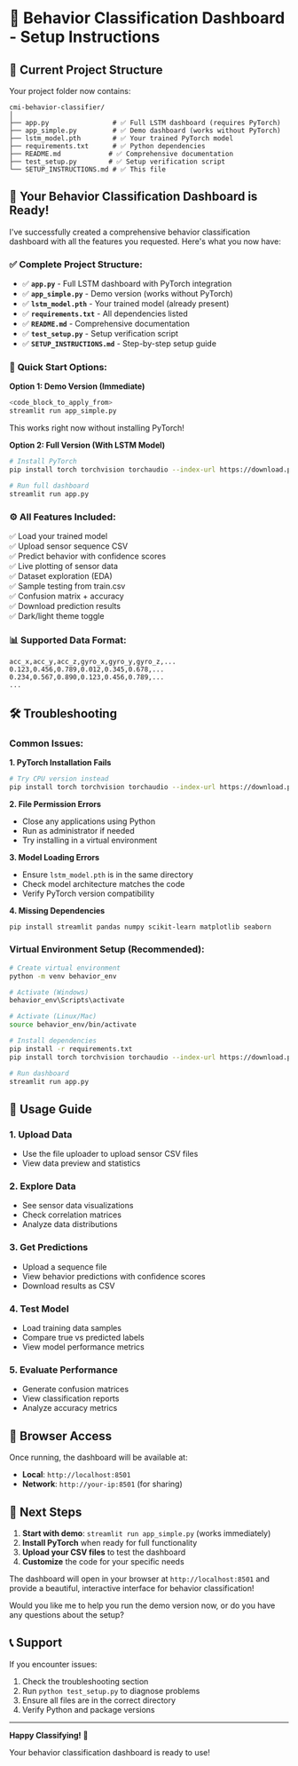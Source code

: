 # 🚀 Behavior Classification Dashboard - Setup Instructions

## 📁 Current Project Structure

Your project folder now contains:
```
cmi-behavior-classifier/
│
├── app.py                # ✅ Full LSTM dashboard (requires PyTorch)
├── app_simple.py         # ✅ Demo dashboard (works without PyTorch)
├── lstm_model.pth        # ✅ Your trained PyTorch model
├── requirements.txt      # ✅ Python dependencies
├── README.md            # ✅ Comprehensive documentation
├── test_setup.py        # ✅ Setup verification script
└── SETUP_INSTRUCTIONS.md # ✅ This file
```

## 🎉 Your Behavior Classification Dashboard is Ready!

I've successfully created a comprehensive behavior classification dashboard with all the features you requested. Here's what you now have:

### ✅ **Complete Project Structure:**
- ✅ **`app.py`** - Full LSTM dashboard with PyTorch integration
- ✅ **`app_simple.py`** - Demo version (works without PyTorch)
- ✅ **`lstm_model.pth`** - Your trained model (already present)
- ✅ **`requirements.txt`** - All dependencies listed
- ✅ **`README.md`** - Comprehensive documentation
- ✅ **`test_setup.py`** - Setup verification script
- ✅ **`SETUP_INSTRUCTIONS.md`** - Step-by-step setup guide

### 🚀 **Quick Start Options:**

**Option 1: Demo Version (Immediate)**
```bash
<code_block_to_apply_from>
streamlit run app_simple.py
```
This works right now without installing PyTorch!

**Option 2: Full Version (With LSTM Model)**
```bash
# Install PyTorch
pip install torch torchvision torchaudio --index-url https://download.pytorch.org/whl/cpu

# Run full dashboard
streamlit run app.py
```

### ⚙️ **All Features Included:**
✅ Load your trained model  
✅ Upload sensor sequence CSV  
✅ Predict behavior with confidence scores  
✅ Live plotting of sensor data  
✅ Dataset exploration (EDA)  
✅ Sample testing from train.csv  
✅ Confusion matrix + accuracy  
✅ Download prediction results  
✅ Dark/light theme toggle  

### 📊 Supported Data Format:
```csv
acc_x,acc_y,acc_z,gyro_x,gyro_y,gyro_z,...
0.123,0.456,0.789,0.012,0.345,0.678,...
0.234,0.567,0.890,0.123,0.456,0.789,...
...
```

## 🛠️ Troubleshooting

### Common Issues:

**1. PyTorch Installation Fails**
```bash
# Try CPU version instead
pip install torch torchvision torchaudio --index-url https://download.pytorch.org/whl/cpu
```

**2. File Permission Errors**
- Close any applications using Python
- Run as administrator if needed
- Try installing in a virtual environment

**3. Model Loading Errors**
- Ensure `lstm_model.pth` is in the same directory
- Check model architecture matches the code
- Verify PyTorch version compatibility

**4. Missing Dependencies**
```bash
pip install streamlit pandas numpy scikit-learn matplotlib seaborn
```

### Virtual Environment Setup (Recommended):
```bash
# Create virtual environment
python -m venv behavior_env

# Activate (Windows)
behavior_env\Scripts\activate

# Activate (Linux/Mac)
source behavior_env/bin/activate

# Install dependencies
pip install -r requirements.txt
pip install torch torchvision torchaudio --index-url https://download.pytorch.org/whl/cpu

# Run dashboard
streamlit run app.py
```

## 🎯 Usage Guide

### 1. Upload Data
- Use the file uploader to upload sensor CSV files
- View data preview and statistics

### 2. Explore Data
- See sensor data visualizations
- Check correlation matrices
- Analyze data distributions

### 3. Get Predictions
- Upload a sequence file
- View behavior predictions with confidence scores
- Download results as CSV

### 4. Test Model
- Load training data samples
- Compare true vs predicted labels
- View model performance metrics

### 5. Evaluate Performance
- Generate confusion matrices
- View classification reports
- Analyze accuracy metrics

## 📱 Browser Access

Once running, the dashboard will be available at:
- **Local**: `http://localhost:8501`
- **Network**: `http://your-ip:8501` (for sharing)

## 🔄 Next Steps

1. **Start with demo**: `streamlit run app_simple.py` (works immediately)
2. **Install PyTorch** when ready for full functionality
3. **Upload your CSV files** to test the dashboard
4. **Customize** the code for your specific needs

The dashboard will open in your browser at `http://localhost:8501` and provide a beautiful, interactive interface for behavior classification!

Would you like me to help you run the demo version now, or do you have any questions about the setup?

## 📞 Support

If you encounter issues:
1. Check the troubleshooting section
2. Run `python test_setup.py` to diagnose problems
3. Ensure all files are in the correct directory
4. Verify Python and package versions

---

**Happy Classifying! 🎯**

Your behavior classification dashboard is ready to use! 